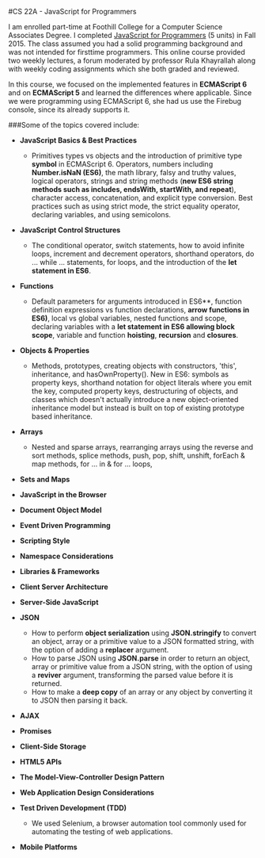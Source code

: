 #CS 22A - JavaScript for Programmers

I am enrolled part-time at Foothill College for a Computer Science Associates Degree. I completed [JavaScript for Programmers](http://www.foothill.edu/schedule/outlines.php?act=1&rec_id=5825&Quarter=2016S) (5 units) in Fall 2015. The class assumed you had a solid programming background and was not intended for firsttime programmers. This online course provided two weekly lectures, a forum moderated by professor Rula Khayrallah along with weekly coding assignments which she both graded and reviewed.

In this course, we focused on the implemented features in **ECMAScript 6** and on **ECMAScript 5** and learned the differences where applicable. Since we were programming using ECMAScript 6, she had us use the Firebug console, since its already supports it.

###Some of the topics covered include:

* **JavaScript Basics & Best Practices** 
  * Primitives types vs objects and the introduction of primitive type **symbol** in ECMAScript 6. Operators, numbers including **Number.isNaN (ES6)**, the math library, falsy and truthy values, logical operators, strings and string methods (**new ES6 string methods such as includes, endsWith, startWith, and repeat**), character access, concatenation, and explicit type conversion. Best practices such as using strict mode, the strict equality operator, declaring variables, and using semicolons. 
* **JavaScript Control Structures**
  * The conditional operator, switch statements, how to avoid infinite loops, increment and decrement operators, shorthand operators, do ... while ... statements, for loops, and the introduction of the **let statement in ES6**.
* **Functions**
  * Default parameters for arguments introduced in ES6**, function definition expressions vs function declarations, **arrow functions in ES6)**, local vs global variables, nested functions and scope, declaring variables with a **let statement in ES6 allowing block scope**, variable and function **hoisting**, **recursion** and **closures**.
* **Objects & Properties**
  * Methods, prototypes, creating objects with constructors, 'this', inheritance, and hasOwnProperty(). New in ES6: symbols as property keys, shorthand notation for object literals where you emit the key, computed property keys, destructuring of objects, and classes which doesn't actually introduce a new object-oriented inheritance model but instead is built on top of existing prototype based inheritance.
* **Arrays**
  * Nested and sparse arrays, rearranging arrays using the reverse and sort methods, splice methods, push, pop, shift, unshift, forEach & map methods, for ... in & for ... loops, 

* **Sets and Maps**

* **JavaScript in the Browser**
* **Document Object Model**


* **Event Driven Programming**

* **Scripting Style**

* **Namespace Considerations**

* **Libraries & Frameworks**


* **Client Server Architecture**
* **Server-Side JavaScript**

* **JSON** 
  * How to perform **object serialization** using **JSON.stringify** to convert an object, array or a primitive value to a JSON formatted string, with the option of adding a **replacer** argument. 
  * How to parse JSON using **JSON.parse** in order to return an object, array or primitive value from a JSON string, with the option of using a **reviver** argument, transforming the parsed value before it is returned. 
  * How to make a **deep copy** of an array or any object by converting it to JSON then parsing it back. 

* **AJAX**

* **Promises**

* **Client-Side Storage**

* **HTML5 APIs**

* **The Model-View-Controller Design Pattern**

* **Web Application Design Considerations**


* **Test Driven Development (TDD)** 
  * We used Selenium, a browser automation tool commonly used for automating the testing of web applications. 

* **Mobile Platforms**






